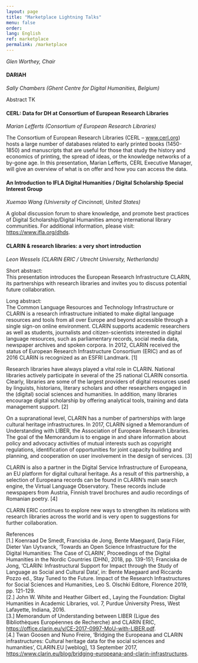 ```yaml
---
layout: page
title: "Marketplace Lightning Talks"
menu: false
order:
lang: English
ref: marketplace
permalink: /marketplace
---
```

*Glen Worthey, Chair*

#### DARIAH  
*Sally Chambers (Ghent Centre for Digital Humanities, Belgium)*

Abstract TK

#### CERL: Data for DH at Consortium of European Research Libraries  
*Marian Lefferts (Consortium of European Research Libraries)*

The Consortium of European Research Libraries (CERL – www.cerl.org) hosts a large number of databases related to early printed books (1450-1850) and manuscripts that are useful for those that study the history and economics of printing, the spread of ideas, or the knowledge networks of a by-gone age. In this presentation, Marian Lefferts, CERL Executive Manager, will give an overview of what is on offer and how you can access the data.

#### An Introduction to IFLA Digital Humanities / Digital Scholarship Special Interest Group  
*Xuemao Wang (University of Cincinnati, United States)*

A global discussion forum to share knowledge, and promote best practices of Digital Scholarship/Digital Humanities among international library communities. For additional information, please visit: https://www.ifla.org/dhds.

#### CLARIN & research libraries: a very short introduction  
*Leon Wessels (CLARIN ERIC / Utrecht University, Netherlands)*

Short abstract:  
This presentation introduces the European Research Infrastructure CLARIN, its partnerships with research libraries and invites you to discuss potential future collaboration.

Long abstract:  
The Common Language Resources and Technology Infrastructure or CLARIN is a research infrastructure initiated to make digital language resources and tools from all over Europe and beyond accessible through a single sign-on online environment. CLARIN supports academic researchers as well as students, journalists and citizen-scientists interested in digital language resources, such as parliamentary records, social media data, newspaper archives and spoken corpora. In 2012, CLARIN received the status of European Research Infrastructure Consortium (ERIC) and as of 2016 CLARIN is recognized as an ESFRI Landmark. [1]

Research libraries have always played a vital role in CLARIN. National libraries actively participate in several of the 25 national CLARIN consortia. Clearly, libraries are some of the largest providers of digital resources used by linguists, historians, literary scholars and other researchers engaged in the (digital) social sciences and humanities. In addition, many libraries encourage digital scholarship by offering analytical tools, training and data management support. [2]

On a supranational level, CLARIN has a number of partnerships with large cultural heritage infrastructures. In 2017, CLARIN signed a Memorandum of Understanding with LIBER, the Association of European Research Libraries. The goal of the Memorandum is to engage in and share information about policy and advocacy activities of mutual interests such as copyright regulations, identification of opportunities for joint capacity building and planning, and cooperation on user involvement in the design of services. [3]

CLARIN is also a partner in the Digital Service Infrastructure of Europeana, an EU platform for digital cultural heritage. As a result of this partnership, a selection of Europeana records can be found in CLARIN’s main search engine, the Virtual Language Observatory. These records include newspapers from Austria, Finnish travel brochures and audio recordings of Romanian poetry. [4]

CLARIN ERIC continues to explore new ways to strengthen its relations with research libraries across the world and is very open to suggestions for further collaboration.

References  
[1.] Koenraad De Smedt, Franciska de Jong, Bente Maegaard, Darja Fišer, Dieter Van Uytvanck, ‘Towards an Open Science Infrastructure for the Digital Humanities: The Case of CLARIN’, Proceedings of the Digital Humanities in the Nordic Countries (DHN), 2018, pp. 139-151; Franciska de Jong, ‘CLARIN: Infrastructural Support for Impact through the Study of Language as Social and Cultural Data’, in: Bente Maegaard and Riccardo Pozzo ed., Stay Tuned to the Future. Impact of the Research Infrastructures for Social Sciences and Humanities, Leo S. Olschki Editore, Florence 2019, pp. 121-129.  
[2.] John W. White and Heather Gilbert ed., Laying the Foundation: Digital Humanities in Academic Libraries, vol. 7, Purdue University Press, West Lafayette, Indiana, 2016.  
[3.] Memorandum of Understanding between LIBER (Ligue des Bibliothèques Européennes de Recherche) and CLARIN ERIC, https://office.clarin.eu/v/CE-2017-0997-MoU-with-LIBER.pdf.  
[4.] Twan Goosen and Nuno Freire, ‘Bridging the Europeana and CLARIN infrastructures: Cultural heritage data for the social sciences and humanities’, CLARIN.EU [weblog], 13 September 2017, https://www.clarin.eu/blog/bridging-europeana-and-clarin-infrastructures.
